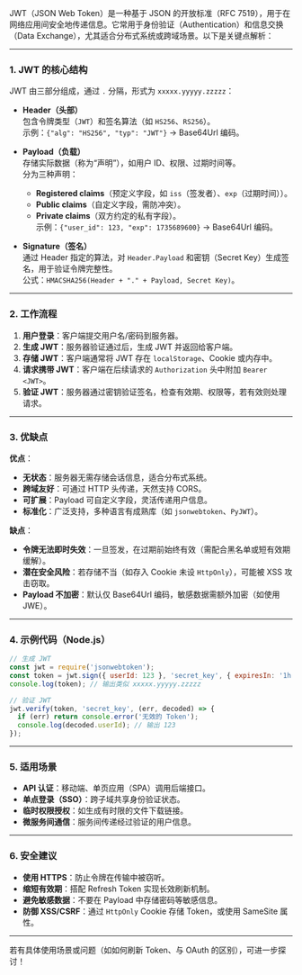 JWT（JSON Web Token）是一种基于 JSON 的开放标准（RFC 7519），用于在网络应用间安全地传递信息。它常用于身份验证（Authentication）和信息交换（Data Exchange），尤其适合分布式系统或跨域场景。以下是关键点解析：

---

### **1. JWT 的核心结构**
JWT 由三部分组成，通过 `.` 分隔，形式为 `xxxxx.yyyyy.zzzzz`：
- **Header（头部）**  
  包含令牌类型（`JWT`）和签名算法（如 `HS256`、`RS256`）。  
  示例：`{"alg": "HS256", "typ": "JWT"}` → Base64Url 编码。

- **Payload（负载）**  
  存储实际数据（称为“声明”），如用户 ID、权限、过期时间等。  
  分为三种声明：  
  - **Registered claims**（预定义字段，如 `iss`（签发者）、`exp`（过期时间））。  
  - **Public claims**（自定义字段，需防冲突）。  
  - **Private claims**（双方约定的私有字段）。  
    示例：`{"user_id": 123, "exp": 1735689600}` → Base64Url 编码。

- **Signature（签名）**  
  通过 Header 指定的算法，对 `Header.Payload` 和密钥（Secret Key）生成签名，用于验证令牌完整性。  
  公式：`HMACSHA256(Header + "." + Payload, Secret Key)`。

---

### **2. 工作流程**
1. **用户登录**：客户端提交用户名/密码到服务器。  
2. **生成 JWT**：服务器验证通过后，生成 JWT 并返回给客户端。  
3. **存储 JWT**：客户端通常将 JWT 存在 `localStorage`、Cookie 或内存中。  
4. **请求携带 JWT**：客户端在后续请求的 `Authorization` 头中附加 `Bearer <JWT>`。  
5. **验证 JWT**：服务器通过密钥验证签名，检查有效期、权限等，若有效则处理请求。

---

### **3. 优缺点**
**优点**：  
- **无状态**：服务器无需存储会话信息，适合分布式系统。  
- **跨域友好**：可通过 HTTP 头传递，天然支持 CORS。  
- **可扩展**：Payload 可自定义字段，灵活传递用户信息。  
- **标准化**：广泛支持，多种语言有成熟库（如 `jsonwebtoken`、`PyJWT`）。

**缺点**：  
- **令牌无法即时失效**：一旦签发，在过期前始终有效（需配合黑名单或短有效期缓解）。  
- **潜在安全风险**：若存储不当（如存入 Cookie 未设 `HttpOnly`），可能被 XSS 攻击窃取。  
- **Payload 不加密**：默认仅 Base64Url 编码，敏感数据需额外加密（如使用 JWE）。

---

### **4. 示例代码（Node.js）**
```javascript
// 生成 JWT
const jwt = require('jsonwebtoken');
const token = jwt.sign({ userId: 123 }, 'secret_key', { expiresIn: '1h' });
console.log(token); // 输出类似 xxxxx.yyyyy.zzzzz

// 验证 JWT
jwt.verify(token, 'secret_key', (err, decoded) => {
  if (err) return console.error('无效的 Token');
  console.log(decoded.userId); // 输出 123
});
```

---

### **5. 适用场景**
- **API 认证**：移动端、单页应用（SPA）调用后端接口。  
- **单点登录（SSO）**：跨子域共享身份验证状态。  
- **临时权限授权**：如生成有时限的文件下载链接。  
- **微服务间通信**：服务间传递经过验证的用户信息。

---

### **6. 安全建议**
- **使用 HTTPS**：防止令牌在传输中被窃听。  
- **缩短有效期**：搭配 Refresh Token 实现长效刷新机制。  
- **避免敏感数据**：不要在 Payload 中存储密码等敏感信息。  
- **防御 XSS/CSRF**：通过 `HttpOnly` Cookie 存储 Token，或使用 SameSite 属性。

---

若有具体使用场景或问题（如如何刷新 Token、与 OAuth 的区别），可进一步探讨！